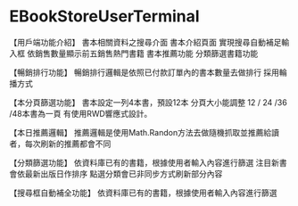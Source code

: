 # EBookStoreUserTerminal
【用戶端功能介紹】
書本相關資料之搜尋介面
書本介紹頁面
實現搜尋自動補足輸入框
依銷售數量顯示前五銷售熱門書籍
書本推薦功能
分類篩選書籍功能

【暢銷排行功能】
暢銷排行邏輯是依照已付款訂單內的書本數量去做排行
採用輪播方式

【本分頁篩選功能】
書本設定一列4本書，預設12本
分頁大小能調整 12 / 24 /36 /48本書為一頁
有使用RWD響應式設計。

【本日推薦邏輯】
推薦邏輯是使用Math.Randon方法去做隨機抓取並推薦給讀者，每次刷新的推薦都會不同

【分類篩選功能】
依資料庫已有的書籍，根據使用者輸入內容進行篩選
注目新書會依最新出版日作排序
點選分類會已非同步方式刷新部分內容

【搜尋框自動補全功能】
依資料庫已有的書籍，根據使用者輸入內容進行篩選
